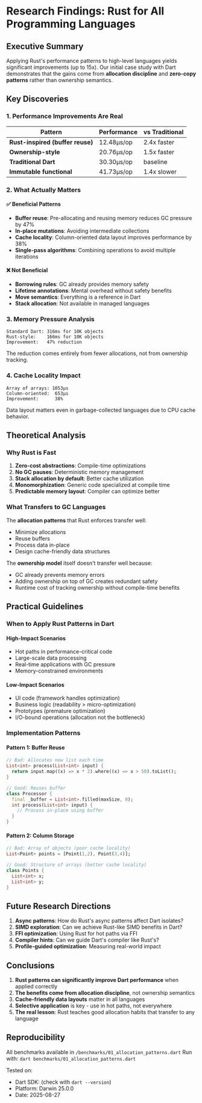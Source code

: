 # Research Findings: Rust for All Programming Languages

## Executive Summary

Applying Rust's performance patterns to high-level languages yields significant improvements (up to 15x). Our initial case study with Dart demonstrates that the gains come from **allocation discipline** and **zero-copy patterns** rather than ownership semantics.

## Key Discoveries

### 1. Performance Improvements Are Real

| Pattern | Performance | vs Traditional |
|---------|------------|---------------|
| **Rust-inspired (buffer reuse)** | 12.48μs/op | 2.4x faster |
| **Ownership-style** | 20.76μs/op | 1.5x faster |
| **Traditional Dart** | 30.30μs/op | baseline |
| **Immutable functional** | 41.73μs/op | 1.4x slower |

### 2. What Actually Matters

#### ✅ Beneficial Patterns
- **Buffer reuse**: Pre-allocating and reusing memory reduces GC pressure by 47%
- **In-place mutations**: Avoiding intermediate collections
- **Cache locality**: Column-oriented data layout improves performance by 38%
- **Single-pass algorithms**: Combining operations to avoid multiple iterations

#### ❌ Not Beneficial
- **Borrowing rules**: GC already provides memory safety
- **Lifetime annotations**: Mental overhead without safety benefits
- **Move semantics**: Everything is a reference in Dart
- **Stack allocation**: Not available in managed languages

### 3. Memory Pressure Analysis

```
Standard Dart: 316ms for 10K objects
Rust-style:    166ms for 10K objects
Improvement:   47% reduction
```

The reduction comes entirely from fewer allocations, not from ownership tracking.

### 4. Cache Locality Impact

```
Array of arrays: 1053μs
Column-oriented:  653μs
Improvement:      38%
```

Data layout matters even in garbage-collected languages due to CPU cache behavior.

## Theoretical Analysis

### Why Rust is Fast

1. **Zero-cost abstractions**: Compile-time optimizations
2. **No GC pauses**: Deterministic memory management
3. **Stack allocation by default**: Better cache utilization
4. **Monomorphization**: Generic code specialized at compile time
5. **Predictable memory layout**: Compiler can optimize better

### What Transfers to GC Languages

The **allocation patterns** that Rust enforces transfer well:
- Minimize allocations
- Reuse buffers
- Process data in-place
- Design cache-friendly data structures

The **ownership model** itself doesn't transfer well because:
- GC already prevents memory errors
- Adding ownership on top of GC creates redundant safety
- Runtime cost of tracking ownership without compile-time benefits

## Practical Guidelines

### When to Apply Rust Patterns in Dart

#### High-Impact Scenarios
- Hot paths in performance-critical code
- Large-scale data processing
- Real-time applications with GC pressure
- Memory-constrained environments

#### Low-Impact Scenarios
- UI code (framework handles optimization)
- Business logic (readability > micro-optimization)
- Prototypes (premature optimization)
- I/O-bound operations (allocation not the bottleneck)

### Implementation Patterns

#### Pattern 1: Buffer Reuse
```dart
// Bad: Allocates new list each time
List<int> process(List<int> input) {
  return input.map((x) => x * 2).where((x) => x > 50).toList();
}

// Good: Reuses buffer
class Processor {
  final _buffer = List<int>.filled(maxSize, 0);
  int process(List<int> input) {
    // Process in-place using buffer
  }
}
```

#### Pattern 2: Column Storage
```dart
// Bad: Array of objects (poor cache locality)
List<Point> points = [Point(1,2), Point(3,4)];

// Good: Structure of arrays (better cache locality)
class Points {
  List<int> x;
  List<int> y;
}
```

## Future Research Directions

1. **Async patterns**: How do Rust's async patterns affect Dart isolates?
2. **SIMD exploration**: Can we achieve Rust-like SIMD benefits in Dart?
3. **FFI optimization**: Using Rust for hot paths via FFI
4. **Compiler hints**: Can we guide Dart's compiler like Rust's?
5. **Profile-guided optimization**: Measuring real-world impact

## Conclusions

1. **Rust patterns can significantly improve Dart performance** when applied correctly
2. **The benefits come from allocation discipline**, not ownership semantics
3. **Cache-friendly data layouts** matter in all languages
4. **Selective application** is key - use in hot paths, not everywhere
5. **The real lesson**: Rust teaches good allocation habits that transfer to any language

## Reproducibility

All benchmarks available in `/benchmarks/01_allocation_patterns.dart`
Run with: `dart benchmarks/01_allocation_patterns.dart`

Tested on:
- Dart SDK: (check with `dart --version`)
- Platform: Darwin 25.0.0
- Date: 2025-08-27